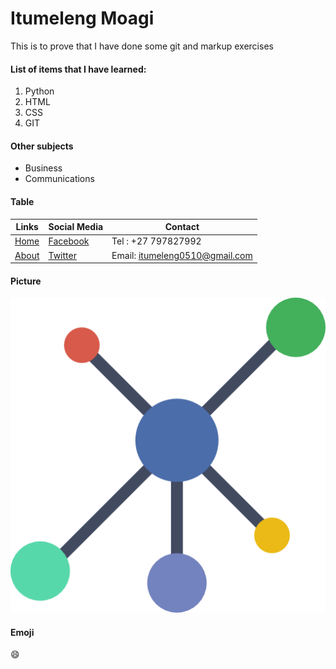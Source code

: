 # Itumeleng Moagi   

This is to prove that I have done some git and markup exercises   

#### List of items that I have learned:   
1. Python
1. HTML
1. CSS
1. GIT

#### Other subjects
- Business
- Communications

#### Table
|Links | Social Media | Contact |
|------|---------------|--------|
| [Home](https://Tumi05.github.io) | [Facebook](https:/facebook.com/itumoagi) | Tel : +27 797827992|
|[About](https://Tumi05.github.io/about2.html)|[Twitter](https://twitter.com/itumoagi)|Email: itumeleng0510@gmail.com|


#### Picture

![Social Media](img/social.png)

#### Emoji
:smile:
